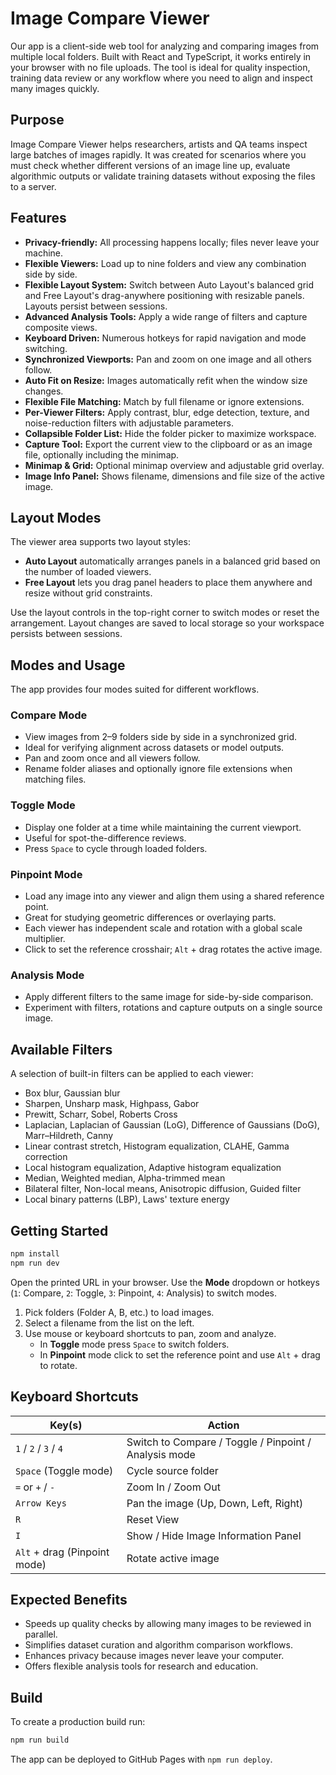 # Image Compare Viewer

Our app is a client-side web tool for analyzing and comparing images from multiple local folders. Built with React and TypeScript, it works entirely in your browser with no file uploads. The tool is ideal for quality inspection, training data review or any workflow where you need to align and inspect many images quickly.

## Purpose
Image Compare Viewer helps researchers, artists and QA teams inspect large batches of images rapidly. It was created for scenarios where you must check whether different versions of an image line up, evaluate algorithmic outputs or validate training datasets without exposing the files to a server.

## Features
- **Privacy-friendly:** All processing happens locally; files never leave your machine.
- **Flexible Viewers:** Load up to nine folders and view any combination side by side.
- **Flexible Layout System:** Switch between Auto Layout's balanced grid and Free Layout's drag-anywhere positioning with resizable panels. Layouts persist between sessions.
- **Advanced Analysis Tools:** Apply a wide range of filters and capture composite views.
- **Keyboard Driven:** Numerous hotkeys for rapid navigation and mode switching.
- **Synchronized Viewports:** Pan and zoom on one image and all others follow.
- **Auto Fit on Resize:** Images automatically refit when the window size changes.
- **Flexible File Matching:** Match by full filename or ignore extensions.
- **Per-Viewer Filters:** Apply contrast, blur, edge detection, texture, and noise-reduction filters with adjustable parameters.
- **Collapsible Folder List:** Hide the folder picker to maximize workspace.
- **Capture Tool:** Export the current view to the clipboard or as an image file, optionally including the minimap.
- **Minimap & Grid:** Optional minimap overview and adjustable grid overlay.
- **Image Info Panel:** Shows filename, dimensions and file size of the active image.

## Layout Modes

The viewer area supports two layout styles:

- **Auto Layout** automatically arranges panels in a balanced grid based on the number of loaded viewers.
- **Free Layout** lets you drag panel headers to place them anywhere and resize without grid constraints.

Use the layout controls in the top-right corner to switch modes or reset the arrangement. Layout changes are saved to local storage so your workspace persists between sessions.

## Modes and Usage

The app provides four modes suited for different workflows.

### Compare Mode
- View images from 2–9 folders side by side in a synchronized grid.
- Ideal for verifying alignment across datasets or model outputs.
- Pan and zoom once and all viewers follow.
- Rename folder aliases and optionally ignore file extensions when matching files.

### Toggle Mode
- Display one folder at a time while maintaining the current viewport.
- Useful for spot-the-difference reviews.
- Press `Space` to cycle through loaded folders.

### Pinpoint Mode
- Load any image into any viewer and align them using a shared reference point.
- Great for studying geometric differences or overlaying parts.
- Each viewer has independent scale and rotation with a global scale multiplier.
- Click to set the reference crosshair; `Alt` + drag rotates the active image.

### Analysis Mode
- Apply different filters to the same image for side-by-side comparison.
- Experiment with filters, rotations and capture outputs on a single source image.

## Available Filters

A selection of built-in filters can be applied to each viewer:

- Box blur, Gaussian blur
- Sharpen, Unsharp mask, Highpass, Gabor
- Prewitt, Scharr, Sobel, Roberts Cross
- Laplacian, Laplacian of Gaussian (LoG), Difference of Gaussians (DoG), Marr–Hildreth, Canny
- Linear contrast stretch, Histogram equalization, CLAHE, Gamma correction
- Local histogram equalization, Adaptive histogram equalization
- Median, Weighted median, Alpha-trimmed mean
- Bilateral filter, Non-local means, Anisotropic diffusion, Guided filter
- Local binary patterns (LBP), Laws' texture energy

## Getting Started

```bash
npm install
npm run dev
```

Open the printed URL in your browser. Use the **Mode** dropdown or hotkeys (`1`: Compare, `2`: Toggle, `3`: Pinpoint, `4`: Analysis) to switch modes.

1. Pick folders (Folder A, B, etc.) to load images.
2. Select a filename from the list on the left.
3. Use mouse or keyboard shortcuts to pan, zoom and analyze.
   - In **Toggle** mode press `Space` to switch folders.
   - In **Pinpoint** mode click to set the reference point and use `Alt` + drag to rotate.

## Keyboard Shortcuts

| Key(s)                         | Action                                        |
| ------------------------------ | --------------------------------------------- |
| `1` / `2` / `3` / `4`          | Switch to Compare / Toggle / Pinpoint / Analysis mode |
| `Space` (Toggle mode)          | Cycle source folder                           |
| `=` or `+` / `-`               | Zoom In / Zoom Out                            |
| `Arrow Keys`                   | Pan the image (Up, Down, Left, Right)         |
| `R`                            | Reset View                                    |
| `I`                            | Show / Hide Image Information Panel           |
| `Alt` + drag (Pinpoint mode)   | Rotate active image                           |

## Expected Benefits

- Speeds up quality checks by allowing many images to be reviewed in parallel.
- Simplifies dataset curation and algorithm comparison workflows.
- Enhances privacy because images never leave your computer.
- Offers flexible analysis tools for research and education.

## Build

To create a production build run:

```bash
npm run build
```

The app can be deployed to GitHub Pages with `npm run deploy`.
